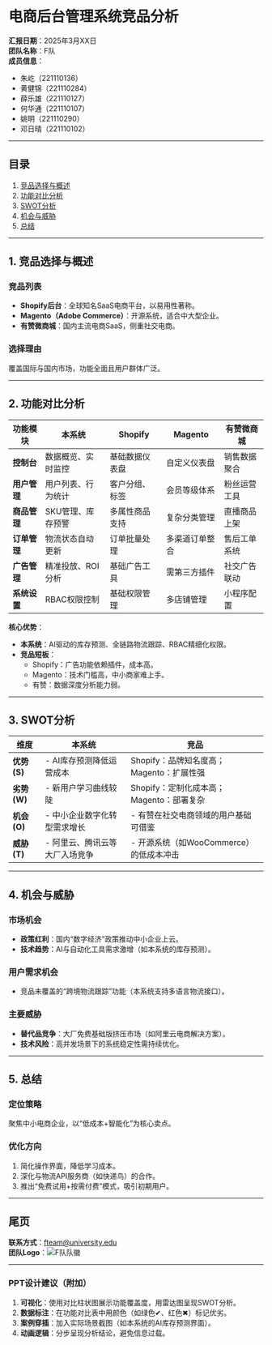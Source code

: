 # 电商后台管理系统竞品分析

**汇报日期**：2025年3月XX日  
**团队名称**：F队  
**成员信息**：
- 朱屹（221110136）
- 黄健锦（221110284）
- 薛乐雄（221110127）
- 何华通（221110107）
- 姚明（221110290）
- 邓日晴（221110102）

---

## 目录
1. [竞品选择与概述](#1-竞品选择与概述)
2. [功能对比分析](#2-功能对比分析)
3. [SWOT分析](#3-swot分析)
4. [机会与威胁](#4-机会与威胁)
5. [总结](#5-总结)

---

## 1. 竞品选择与概述
### 竞品列表
- **Shopify后台**：全球知名SaaS电商平台，以易用性著称。
- **Magento（Adobe Commerce）**：开源系统，适合中大型企业。
- **有赞微商城**：国内主流电商SaaS，侧重社交电商。

### 选择理由
覆盖国际与国内市场，功能全面且用户群体广泛。

---

## 2. 功能对比分析
| 功能模块       | 本系统               | Shopify            | Magento           | 有赞微商城       |
|----------------|----------------------|--------------------|--------------------|------------------|
| **控制台**     | 数据概览、实时监控   | 基础数据仪表盘     | 自定义仪表盘       | 销售数据聚合     |
| **用户管理**   | 用户列表、行为统计   | 客户分组、标签     | 会员等级体系       | 粉丝运营工具     |
| **商品管理**   | SKU管理、库存预警    | 多属性商品支持     | 复杂分类管理       | 直播商品上架     |
| **订单管理**   | 物流状态自动更新     | 订单批量处理       | 多渠道订单整合     | 售后工单系统     |
| **广告管理**   | 精准投放、ROI分析    | 基础广告工具       | 需第三方插件       | 社交广告联动     |
| **系统设置**   | RBAC权限控制         | 基础权限管理       | 多店铺管理         | 小程序配置       |


**核心优势**：
- **本系统**：AI驱动的库存预测、全链路物流跟踪、RBAC精细化权限。
- **竞品短板**：
  - Shopify：广告功能依赖插件，成本高。
  - Magento：技术门槛高，中小商家难上手。
  - 有赞：数据深度分析能力弱。

---

## 3. SWOT分析
| 维度        | 本系统                                      | 竞品                                      |
|-------------|--------------------------------------------|-------------------------------------------|
| **优势(S)** | - AI库存预测降低运营成本                   | Shopify：品牌知名度高；Magento：扩展性强  |
| **劣势(W)** | - 新用户学习曲线较陡                       | Shopify：定制化成本高；Magento：部署复杂  |
| **机会(O)** | - 中小企业数字化转型需求增长               | - 有赞在社交电商领域的用户基础可借鉴      |
| **威胁(T)** | - 阿里云、腾讯云等大厂入场竞争             | - 开源系统（如WooCommerce）的低成本冲击   |

---

## 4. 机会与威胁
### 市场机会
- **政策红利**：国内“数字经济”政策推动中小企业上云。
- **技术趋势**：AI与自动化工具需求激增（如本系统的库存预测）。

### 用户需求机会
- 竞品未覆盖的“跨境物流跟踪”功能（本系统支持多语言物流接口）。

### 主要威胁
- **替代品竞争**：大厂免费基础版挤压市场（如阿里云电商解决方案）。
- **技术风险**：高并发场景下的系统稳定性需持续优化。

---

## 5. 总结
### 定位策略
聚焦中小电商企业，以“低成本+智能化”为核心卖点。

### 优化方向
1. 简化操作界面，降低学习成本。
2. 深化与物流API服务商（如快递鸟）的合作。
3. 推出“免费试用+按需付费”模式，吸引初期用户。

---

## 尾页
**联系方式**：fteam@university.edu  
**团队Logo**：![F队队徽](链接待补充)

---

### PPT设计建议（附加）
1. **可视化**：使用对比柱状图展示功能覆盖度，用雷达图呈现SWOT分析。
2. **数据标注**：在功能对比表中用颜色（如绿色✔、红色✖）标记优劣。
3. **案例穿插**：加入实际场景截图（如本系统的AI库存预测界面）。
4. **动画逻辑**：分步呈现分析结论，避免信息过载。